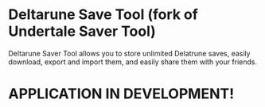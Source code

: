 # Deltarune Save Tool (fork of Undertale Saver Tool)

Deltarune Saver Tool allows you to store unlimited Delatrune saves, easily download, export and import them, and easily share them with your friends.

# APPLICATION IN DEVELOPMENT!
